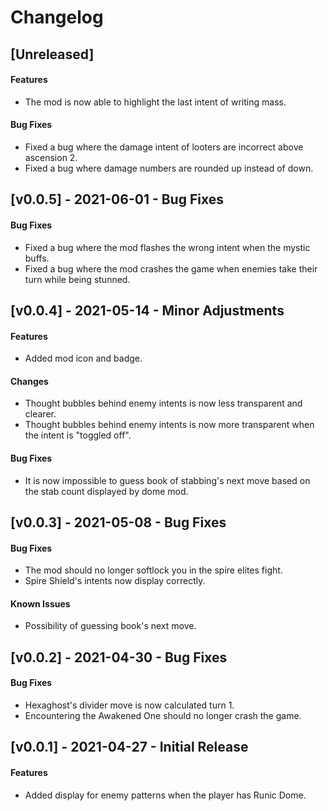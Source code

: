 # Changelog

## [Unreleased]

#### Features

- The mod is now able to highlight the last intent of writing mass.

#### Bug Fixes

- Fixed a bug where the damage intent of looters are incorrect above ascension 2.
- Fixed a bug where damage numbers are rounded up instead of down.

## [v0.0.5] - 2021-06-01 - Bug Fixes

#### Bug Fixes

- Fixed a bug where the mod flashes the wrong intent when the mystic buffs. 
- Fixed a bug where the mod crashes the game when enemies take their turn while being stunned.

## [v0.0.4] - 2021-05-14 - Minor Adjustments

#### Features

- Added mod icon and badge.

#### Changes

- Thought bubbles behind enemy intents is now less transparent and clearer.
- Thought bubbles behind enemy intents is now more transparent when the intent is "toggled off".

#### Bug Fixes

- It is now impossible to guess book of stabbing's next move based on the stab count displayed by dome mod.

## [v0.0.3] - 2021-05-08 - Bug Fixes

#### Bug Fixes

- The mod should no longer softlock you in the spire elites fight.
- Spire Shield's intents now display correctly.

#### Known Issues

- Possibility of guessing book's next move.

## [v0.0.2] - 2021-04-30 - Bug Fixes

#### Bug Fixes

- Hexaghost's divider move is now calculated turn 1.
- Encountering the Awakened One should no longer crash the game.

## [v0.0.1] - 2021-04-27 - Initial Release

#### Features

- Added display for enemy patterns when the player has Runic Dome.
